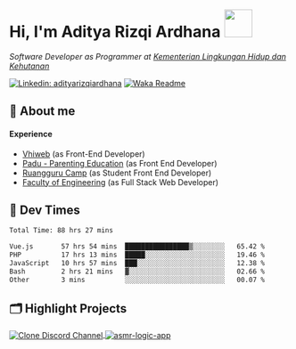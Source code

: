 <h1> Hi, I'm Aditya Rizqi Ardhana <img src="https://media.giphy.com/media/5aY6weoALCAu1qHXpq/giphy.gif" width="50"></h1>
  
_Software Developer as Programmer at [Kementerian Lingkungan Hidup dan Kehutanan](https://www.amdalnet.menlhk.go.id)_
<br>

<!-- [![Twitter: adityaardh](https://img.shields.io/twitter/follow/adityaardh?style=social)](https://twitter.com/adityaardh) -->
[![Linkedin: adityarizqiardhana](https://img.shields.io/badge/-adityarizqiardhana-blue?style=flat-square&logo=Linkedin&logoColor=white&link=https://www.linkedin.com/in/adityaarizqiardhana/)](https://www.linkedin.com/in/adityarizqiardhana/)
[![Waka Readme](https://github.com/Adityarizqi7/Adityarizqi7/actions/workflows/wakatime.yml/badge.svg?branch=main)](https://github.com/Adityarizqi7/Adityarizqi7/actions/workflows/wakatime.yml)

## :love_letter: About me

#### Experience
* [Vhiweb](https://www.vhiweb.com "Official Web Vhiweb Company") (as Front-End Developer)
* [Padu - Parenting Education](https://www.paduedu.com "Padu's Homepage") (as Front End Developer)
* [Ruangguru Camp](https://www.camp.ruangguru.com "Ruangguru Camp") (as Student Front End Developer)
* [Faculty of Engineering](https://www.fteknik-upnjatim.herokuapp.com "New Version Website") (as Full Stack Web Developer)

<!--#### Skills Set

![Laravel Badge](https://img.shields.io/badge/-Laravel-EF4444?style=for-the-badge&labelColor=F1F5F9&logo=laravel&logoColor=EF4444)

![React Badge](https://img.shields.io/badge/-React-61DBFB?style=for-the-badge&labelColor=black&logo=react&logoColor=61DBFB)

![Svelte Badge](https://img.shields.io/static/v1?logo=svelte&label=&message=svelte&&color=white&style=for-the-badge)

![Vue Badge](https://img.shields.io/static/v1?logo=vue&label=&message=svelte&&color=white&style=for-the-badge)-->

## :icecream: Dev Times
<!--START_SECTION:waka-->

```txt
Total Time: 88 hrs 27 mins

Vue.js       57 hrs 54 mins  ████████████████▒░░░░░░░░   65.42 %
PHP          17 hrs 13 mins  █████░░░░░░░░░░░░░░░░░░░░   19.46 %
JavaScript   10 hrs 57 mins  ███░░░░░░░░░░░░░░░░░░░░░░   12.38 %
Bash         2 hrs 21 mins   ▓░░░░░░░░░░░░░░░░░░░░░░░░   02.66 %
Other        3 mins          ░░░░░░░░░░░░░░░░░░░░░░░░░   00.07 %
```

<!--END_SECTION:waka-->

## 🗂️ Highlight Projects
<a href="https://github.com/Adityarizqi7/mini-discord-channel">
  <img align="center" src="https://github-readme-stats.vercel.app/api/pin/?username=Adityarizqi7&repo=svelte-currency-format-input&show_icons=true&line_height=27&title_color=6aa6f8&text_color=8a919a&icon_color=6aa6f8&bg_color=22272e" alt="Clone Discord Channel" />
</a>
<a href="https://github.com/Adityarizqi7/asmr-logic-app">
  <img align="center" src="https://github-readme-stats.vercel.app/api/pin/?username=Adityarizqi7&repo=asmr-logic-app&show_icons=true&line_height=27&title_color=6aa6f8&text_color=8a919a&icon_color=6aa6f8&bg_color=22272e" alt="asmr-logic-app" />
</a>
